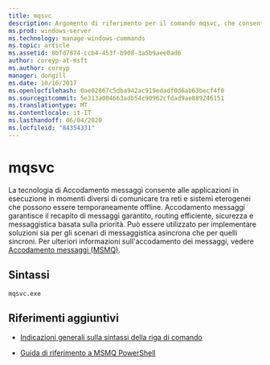 ```yaml
---
title: mqsvc
description: Argomento di riferimento per il comando mqsvc, che consente l'esecuzione di app in momenti diversi per la comunicazione tra reti e sistemi eterogenei che possono essere temporaneamente offline.
ms.prod: windows-server
ms.technology: manage-windows-commands
ms.topic: article
ms.assetid: 8bfd7874-ccb4-453f-b908-3a5b9aee0ad6
author: coreyp-at-msft
ms.author: coreyp
manager: dongill
ms.date: 10/16/2017
ms.openlocfilehash: 0ae02867c5dba942ac919edadf0d6ab63becf4f0
ms.sourcegitcommit: 5e313a004663adb54c90962cfdad9ae889246151
ms.translationtype: MT
ms.contentlocale: it-IT
ms.lasthandoff: 06/04/2020
ms.locfileid: "84354331"
---
```

# <a name="mqsvc"></a>mqsvc

La tecnologia di Accodamento messaggi consente alle applicazioni in esecuzione in momenti diversi di comunicare tra reti e sistemi eterogenei che possono essere temporaneamente offline. Accodamento messaggi garantisce il recapito di messaggi garantito, routing efficiente, sicurezza e messaggistica basata sulla priorità. Può essere utilizzato per implementare soluzioni sia per gli scenari di messaggistica asincrona che per quelli sincroni. Per ulteriori informazioni sull'accodamento dei messaggi, vedere [Accodamento messaggi (MSMQ)](https://docs.microsoft.com/previous-versions/windows/desktop/legacy/ms711472(v=vs.85)).

## <a name="syntax"></a>Sintassi

```
mqsvc.exe
```

## <a name="additional-references"></a>Riferimenti aggiuntivi

- [Indicazioni generali sulla sintassi della riga di comando](command-line-syntax-key.md)

- [Guida di riferimento a MSMQ PowerShell](https://docs.microsoft.com/powershell/module/msmq/?view=win10-ps)
